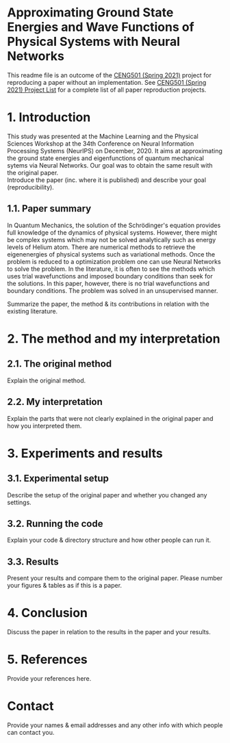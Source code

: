 # Approximating Ground State Energies and Wave Functions of Physical Systems with Neural Networks

This readme file is an outcome of the [CENG501 (Spring 2021)](http://kovan.ceng.metu.edu.tr/~sinan/DL/) project for reproducing a paper without an implementation. See [CENG501 (Spring 2021) Project List](https://github.com/sinankalkan/CENG501-Spring2021) for a complete list of all paper reproduction projects.

# 1. Introduction
This study was presented at the Machine Learning and the Physical Sciences Workshop at the 34th Conference on Neural Information Processing Systems (NeurIPS) on 
December, 2020. It aims at approximating the ground state energies and eigenfunctions of quantum mechanical sytems via Neural Networks. Our goal was to obtain the 
same result with the original paper.    
Introduce the paper (inc. where it is published) and describe your goal (reproducibility).

## 1.1. Paper summary

In Quantum Mechanics, the solution of the Schrödinger's equation provides full knowledge of the dynamics of physical systems. However, there might be complex systems 
which may not be solved analytically such as energy levels of Helium atom. There are numerical methods to retrieve the eigenenergies of physical systems such as 
variational methods. Once the problem is reduced to a optimization problem one can use Neural Networks to solve the problem. In the literature, it is often to see the 
methods which uses trial wavefunctions and imposed boundary conditions than seek for the solutions. In this paper, however, there is no trial wavefunctions and 
boundary conditions. The problem was solved in an unsupervised manner.

Summarize the paper, the method & its contributions in relation with the existing literature.

# 2. The method and my interpretation

## 2.1. The original method

Explain the original method.

## 2.2. My interpretation 

Explain the parts that were not clearly explained in the original paper and how you interpreted them.

# 3. Experiments and results

## 3.1. Experimental setup

Describe the setup of the original paper and whether you changed any settings.

## 3.2. Running the code

Explain your code & directory structure and how other people can run it.

## 3.3. Results

Present your results and compare them to the original paper. Please number your figures & tables as if this is a paper.

# 4. Conclusion

Discuss the paper in relation to the results in the paper and your results.

# 5. References

Provide your references here.

# Contact

Provide your names & email addresses and any other info with which people can contact you.
